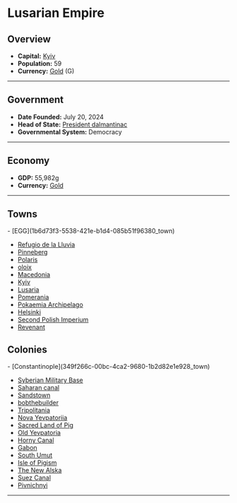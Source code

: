 <!--UNDEDITED FILE, remove this entire line if this file has been edited!-->
# <!--NAME-->Lusarian Empire<!--NAME-->

## Overview

- **Capital:** <!--CAPITAL_LINK-->[Kyiv](25fe461c-c66e-41f7-8804-973ceb4ea886_town)<!--CAPITAL_LINK-->
- **Population:** <!--POPULATION-->59<!--POPULATION-->
- **Currency:** <!--CURRENCY_LINK-->[Gold](Gold_currency)<!--CURRENCY_LINK--> (<!--CURRENCY_ABV-->G<!--CURRENCY_ABV-->)

---

## Government

- **Date Founded:** <!--FOUNDED-->July 20, 2024<!--FOUNDED-->
- **Head of State:** <!--LEADER_TITLE_LINK-->[President dalmantinac](dalmantinac_user)<!--LEADER_TITLE_LINK-->
- **Governmental System:** <!--GOVERNMENT-->Democracy<!--GOVERNMENT-->

---

## Economy

- **GDP:** <!--GDP-->55,982g<!--GDP-->
- **Currency:** <!--CURRENCY_LINK-->[Gold](Gold_currency)<!--CURRENCY_LINK-->

---

## Towns

<!--TOWNS-->- [EGG](1b6d73f3-5538-421e-b1d4-085b51f96380_town)
- [Refugio de la Lluvia](da88f99a-bd79-4002-94b5-aaba294a6bac_town)
- [Pinneberg](32fcb04e-c68e-44b8-b24a-ad4d9684a18f_town)
- [Polaris](d1a9bbb6-ad06-4c3e-960d-44912b2ccb4e_town)
- [oloix](00692c5b-1cba-45c6-98b2-ae3b6034cf48_town)
- [Macedonia](51dac8e5-93d3-4a2b-8c23-d3e725329f78_town)
- [Kyiv](25fe461c-c66e-41f7-8804-973ceb4ea886_town)
- [Lusaria](c3d3ab0c-57de-4f9c-b49a-c51e17471f91_town)
- [Pomerania](20f85c16-ee98-43e0-9232-329e6efb1082_town)
- [Pokaemia Archipelago](1f376760-3150-4a65-800b-5dd70356ab7b_town)
- [Helsinki](6968a26c-3088-424a-941c-e3640dce841d_town)
- [Second Polish Imperium](0fea3880-2b1b-4100-b93d-061af8747a1c_town)
- [Revenant](78cbf574-1acc-4198-a150-6347c79fcaf6_town)<!--TOWNS-->

## Colonies

<!--COLONIES-->- [Constantinople](349f266c-00bc-4ca2-9680-1b2d82e1e928_town)
- [Syberian Military Base](feae3f7f-98ae-4a0d-ae53-d958aacd137e_town)
- [Saharan canal](82554acb-f2ac-4868-928b-ece7d645388a_town)
- [Sandstown](522c78c1-940c-4db3-b0bb-0e8cb0bc510d_town)
- [bobthebuilder](b4f30019-1b0f-4951-b7ef-94687e4504f7_town)
- [Tripolitania](094607e5-5042-4083-8349-1c9f4199210a_town)
- [Nova Yevpatoriia](fe889d3d-cb9d-41fd-b5e6-98fa0ed3cb44_town)
- [Sacred Land of Pig](f96504c2-eca9-4c8b-a12e-740627319188_town)
- [Old Yevpatoria](179e2a25-ee9f-4c31-8bfa-607b39862fc1_town)
- [Horny Canal](53730756-f21e-49f3-af50-83df7007fc54_town)
- [Gabon](ef048e18-1384-479a-a279-53d051d01de2_town)
- [South Umut](d29a7955-5813-4889-98e3-d29d809a1d00_town)
- [Isle of Pigism](8b1ab2ea-55b2-415c-ba0b-042b0c7fc071_town)
- [The New Alska](d2f62dab-d1f9-4473-a530-c782e488f4df_town)
- [Suez Canal](cf3ff138-fba2-473a-820a-bee6d8a8e5bc_town)
- [Pivnichnyi](fe37bfc0-8e7f-447f-a7f2-c08380b7ab4f_town)<!--COLONIES-->

---